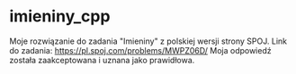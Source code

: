 # imieniny_cpp
Moje rozwiązanie do zadania "Imieniny" z polskiej wersji strony SPOJ.
Link do zadania: https://pl.spoj.com/problems/MWPZ06D/
Moja odpowiedź została zaakceptowana i uznana jako prawidłowa.
